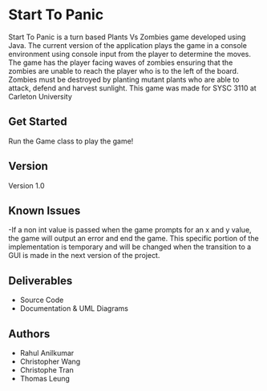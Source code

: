 # Start To Panic

Start To Panic is a turn based Plants Vs Zombies game developed using Java. The current version of the application plays the game in a console environment using console input from the player to determine the moves. The game has the player facing waves of zombies ensuring that the zombies are unable to reach the player who is to the left of the board. Zombies must be destroyed by planting mutant plants who are able to attack, defend and harvest sunlight. This game was made for SYSC 3110 at Carleton University

## Get Started

Run the Game class to play the game!

## Version

Version 1.0 

## Known Issues

-If a non int value is passed when the game prompts for an x and y value, the game will output an error and end the game. This specific portion of the implementation is temporary and will be changed when the transition to a GUI is made in the next version of the project.

## Deliverables

* Source Code
* Documentation & UML Diagrams

## Authors

* Rahul Anilkumar
* Christopher Wang
* Christophe Tran
* Thomas Leung
